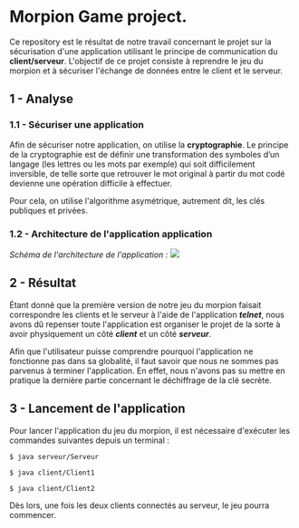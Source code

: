 # Morpion Game project.

Ce repository est le résultat de notre travail concernant le projet sur la sécurisation d'une application utilisant le principe de communication du **client/serveur**.
L'objectif de ce projet consiste à reprendre le jeu du morpion et à sécuriser l'échange de données entre le client et le serveur.


## 1 - Analyse
### 1.1 - Sécuriser une application
Afin de sécuriser notre application, on utilise la **cryptographie**.
Le principe de la cryptographie est de définir une transformation des symboles d’un langage (les lettres ou les mots par exemple) qui soit difficilement inversible, de telle sorte que retrouver le mot original à partir du mot codé devienne une opération difficile à effectuer.

Pour cela, on utilise l'algorithme asymétrique, autrement dit, les clés publiques et privées.

### 1.2 - Architecture de l'application application

*Schéma de l'architecture de l'application :*
![](https://cdn.discordapp.com/attachments/920615644876120065/970275702911934484/Schema_Architecture.drawio.png)

## 2 - Résultat
Étant donné que la première version de notre jeu du morpion faisait correspondre les clients et le serveur à l'aide de l'application ***telnet***, nous avons dû repenser toute l'application est organiser le projet de la sorte à avoir physiquement un côté ***client*** et un côté ***serveur***.


Afin que l'utilisateur puisse comprendre pourquoi l'application ne fonctionne pas dans sa globalité, il faut savoir que nous ne sommes pas parvenus à terminer l'application.
En effet, nous n'avons pas su mettre en pratique la dernière partie concernant le déchiffrage de la clé secrète.
 

## 3 - Lancement de l'application
Pour lancer l'application du jeu du morpion, il est nécessaire d'exécuter les commandes suivantes depuis un terminal : 
```
$ java serveur/Serveur
```
```
$ java client/Client1
```
```
$ java client/Client2
```
Dès lors, une fois les deux clients connectés au serveur, le jeu pourra commencer.
